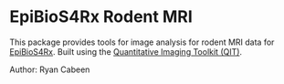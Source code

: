 # EpiBioS4Rx Rodent MRI

This package provides tools for image analysis for rodent MRI data for
[EpiBioS4Rx](https://epibios.loni.usc.edu/).  Built using the [Quantitative
Imaging Toolkit (QIT)](http://cabeen.io/qitwiki).

Author: Ryan Cabeen
